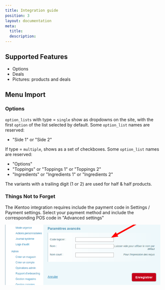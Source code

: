 ```yaml
---
title: Integration guide
position: 3
layout: documentation
meta:
  title:
  description:
---
```


## Supported Features

- Options
- Deals
- Pictures: products and deals

## Menu Import

### Options

`option_lists` with type = `single` show as dropdowns on the site, with the first `option` of the list selected by default. Some `option_list` names are reserved:

- "Side 1" or "Side 2"

If type = `multiple`, shows as a set of checkboxes. Some `option_list` names are reserved:

- "Options"
- "Toppings" or "Toppings 1" or "Toppings 2"
- "Ingredients" or "Ingredients 1" or "Ingredients 2"

The variants with a trailing digit (1 or 2) are used for half & half products.

### Things Not to Forget
The iKentoo integration requires include the payment code in Settings / Payment settings. Select your payment method and include the corresponding POS code in "Advanced settings"

![](../images/ikentoo_payment-info.png)
